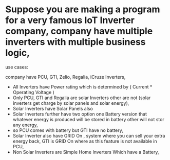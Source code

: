 
# Suppose you are making a program for a very famous IoT Inverter company, company have multiple inverters with multiple business logic,

use cases:

company have PCU, GTI, Zelio, Regalia, iCruze Inverters,

- All Inverters have Power rating which is determined by ( Current * Operating Voltage ) 
- Only PCU, GTI and Regalia are solar Inverters other are not (solar inverters get charge by solar panels and solar energy),
- Solar Inverters have Solar Panels also
- Solar Inverters further have two option one Battery version that whatever energy is produced will be stored in battery other will not stor any energy,
- so PCU comes with battery but GTI have no battery,
- Solar Inverter also have GRID On , system where you can sell your extra energy back, GTI is GRID On where as this feature is not available in PCU,
- Non Solar Inverters are Simple Home Inverters Which have a Battery,